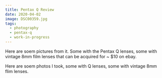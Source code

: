 ```yaml
---
title: Pentax Q Review
date: 2020-04-02
image: DSC00359.jpg
tags:
  - photography
  - pentax-q
  - work-in-progress
---
```



Here are soem pictures from it.  Some with the Pentax Q lenses, some with vintage 8mm film lenses that can be acquired for ~ $10 on ebay.

<nuxt-link to="pentax-q-review">Here</nuxt-link> are soem photos I took, some with Q lenses, some with vintage 8mm flim lenses.


<v-img src="DSC00359.jpg" alt="bar" :dirp="dir"></v-img>
<v-img src="DSC00355.jpg" alt="bar" :dirp="dir"></v-img>